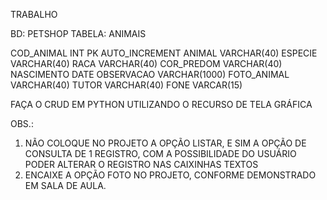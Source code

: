 TRABALHO

BD: PETSHOP
TABELA: ANIMAIS

COD_ANIMAL	INT PK AUTO_INCREMENT
ANIMAL		VARCHAR(40)
ESPECIE		VARCHAR(40)
RACA		VARCHAR(40)
COR_PREDOM	VARCHAR(40)
NASCIMENTO	DATE
OBSERVACAO	VARCHAR(1000)
FOTO_ANIMAL	VARCHAR(40)
TUTOR		VARCHAR(40)
FONE		VARCAR(15)

FAÇA O CRUD EM PYTHON UTILIZANDO O RECURSO DE TELA GRÁFICA

OBS.: 
1) NÃO COLOQUE NO PROJETO A OPÇÃO LISTAR, E SIM A OPÇÃO DE CONSULTA DE 1 REGISTRO, COM A POSSIBILIDADE DO USUÁRIO PODER ALTERAR O REGISTRO NAS CAIXINHAS TEXTOS
2) ENCAIXE A OPÇÃO FOTO NO PROJETO, CONFORME DEMONSTRADO EM SALA DE AULA.